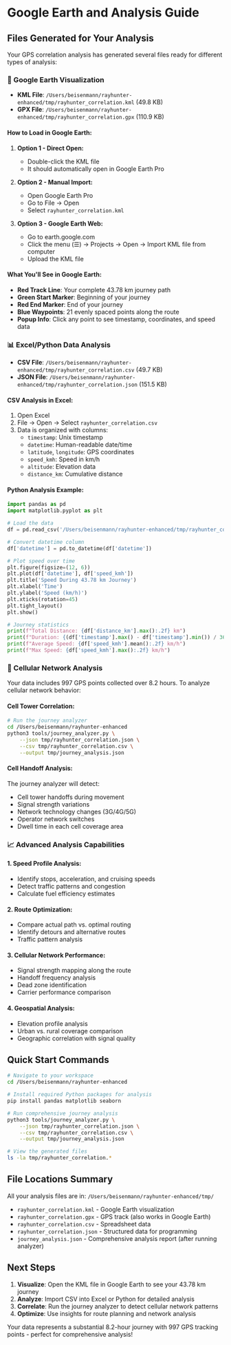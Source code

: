 # Google Earth and Analysis Guide

## Files Generated for Your Analysis

Your GPS correlation analysis has generated several files ready for different types of analysis:

### 📍 Google Earth Visualization
- **KML File**: `/Users/beisenmann/rayhunter-enhanced/tmp/rayhunter_correlation.kml` (49.8 KB)
- **GPX File**: `/Users/beisenmann/rayhunter-enhanced/tmp/rayhunter_correlation.gpx` (110.9 KB)

#### How to Load in Google Earth:
1. **Option 1 - Direct Open:**
   - Double-click the KML file
   - It should automatically open in Google Earth Pro

2. **Option 2 - Manual Import:**
   - Open Google Earth Pro
   - Go to File → Open
   - Select `rayhunter_correlation.kml`

3. **Option 3 - Google Earth Web:**
   - Go to earth.google.com
   - Click the menu (☰) → Projects → Open → Import KML file from computer
   - Upload the KML file

#### What You'll See in Google Earth:
- **Red Track Line**: Your complete 43.78 km journey path
- **Green Start Marker**: Beginning of your journey
- **Red End Marker**: End of your journey  
- **Blue Waypoints**: 21 evenly spaced points along the route
- **Popup Info**: Click any point to see timestamp, coordinates, and speed data

### 📊 Excel/Python Data Analysis
- **CSV File**: `/Users/beisenmann/rayhunter-enhanced/tmp/rayhunter_correlation.csv` (49.7 KB)
- **JSON File**: `/Users/beisenmann/rayhunter-enhanced/tmp/rayhunter_correlation.json` (151.5 KB)

#### CSV Analysis in Excel:
1. Open Excel
2. File → Open → Select `rayhunter_correlation.csv`
3. Data is organized with columns:
   - `timestamp`: Unix timestamp
   - `datetime`: Human-readable date/time
   - `latitude`, `longitude`: GPS coordinates
   - `speed_kmh`: Speed in km/h
   - `altitude`: Elevation data
   - `distance_km`: Cumulative distance

#### Python Analysis Example:
```python
import pandas as pd
import matplotlib.pyplot as plt

# Load the data
df = pd.read_csv('/Users/beisenmann/rayhunter-enhanced/tmp/rayhunter_correlation.csv')

# Convert datetime column
df['datetime'] = pd.to_datetime(df['datetime'])

# Plot speed over time
plt.figure(figsize=(12, 6))
plt.plot(df['datetime'], df['speed_kmh'])
plt.title('Speed During 43.78 km Journey')
plt.xlabel('Time')
plt.ylabel('Speed (km/h)')
plt.xticks(rotation=45)
plt.tight_layout()
plt.show()

# Journey statistics
print(f"Total Distance: {df['distance_km'].max():.2f} km")
print(f"Duration: {(df['timestamp'].max() - df['timestamp'].min()) / 3600:.2f} hours")
print(f"Average Speed: {df['speed_kmh'].mean():.2f} km/h")
print(f"Max Speed: {df['speed_kmh'].max():.2f} km/h")
```

### 🗼 Cellular Network Analysis

Your data includes 997 GPS points collected over 8.2 hours. To analyze cellular network behavior:

#### Cell Tower Correlation:
```bash
# Run the journey analyzer
cd /Users/beisenmann/rayhunter-enhanced
python3 tools/journey_analyzer.py \
    --json tmp/rayhunter_correlation.json \
    --csv tmp/rayhunter_correlation.csv \
    --output tmp/journey_analysis.json
```

#### Cell Handoff Analysis:
The journey analyzer will detect:
- Cell tower handoffs during movement
- Signal strength variations
- Network technology changes (3G/4G/5G)
- Operator network switches
- Dwell time in each cell coverage area

### 📈 Advanced Analysis Capabilities

#### 1. Speed Profile Analysis:
- Identify stops, acceleration, and cruising speeds
- Detect traffic patterns and congestion
- Calculate fuel efficiency estimates

#### 2. Route Optimization:
- Compare actual path vs. optimal routing
- Identify detours and alternative routes
- Traffic pattern analysis

#### 3. Cellular Network Performance:
- Signal strength mapping along the route
- Handoff frequency analysis
- Dead zone identification
- Carrier performance comparison

#### 4. Geospatial Analysis:
- Elevation profile analysis
- Urban vs. rural coverage comparison
- Geographic correlation with signal quality

## Quick Start Commands

```bash
# Navigate to your workspace
cd /Users/beisenmann/rayhunter-enhanced

# Install required Python packages for analysis
pip install pandas matplotlib seaborn

# Run comprehensive journey analysis
python3 tools/journey_analyzer.py \
    --json tmp/rayhunter_correlation.json \
    --csv tmp/rayhunter_correlation.csv \
    --output tmp/journey_analysis.json

# View the generated files
ls -la tmp/rayhunter_correlation.*
```

## File Locations Summary

All your analysis files are in: `/Users/beisenmann/rayhunter-enhanced/tmp/`

- `rayhunter_correlation.kml` - Google Earth visualization
- `rayhunter_correlation.gpx` - GPS track (also works in Google Earth)
- `rayhunter_correlation.csv` - Spreadsheet data
- `rayhunter_correlation.json` - Structured data for programming
- `journey_analysis.json` - Comprehensive analysis report (after running analyzer)

## Next Steps

1. **Visualize**: Open the KML file in Google Earth to see your 43.78 km journey
2. **Analyze**: Import CSV into Excel or Python for detailed analysis
3. **Correlate**: Run the journey analyzer to detect cellular network patterns
4. **Optimize**: Use insights for route planning and network analysis

Your data represents a substantial 8.2-hour journey with 997 GPS tracking points - perfect for comprehensive analysis!
